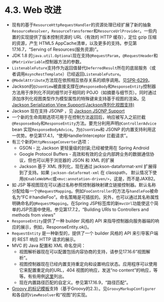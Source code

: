 4.3. Web 改进
==========

* 现有的基于`ResourceHttpRequestHandler`的资源处理已经扩展了新的抽象`ResourceResolver`，`ResourceTransformer`和`ResourceUrlProvider`。一些内置的实现提供了版本控制资源的 URL（有效的 HTTP 缓存），定位 gzip 压缩的资源，产生 HTML5 AppCache清单，以及更多的支持。参见第17.16.7，“Serving of Resources(服务资源)”。
* JDK 1.8 的`java.util.Optional`现在支持`@RequestParam`，`@RequestHeader`和`@MatrixVariable`控制器方法的参数。
* `ListenableFuture`支持作为返回值替代`DeferredResult`所在的底层服务（或者调用`AsyncRestTemplate`）已经返回`ListenableFuture`。
* `@ModelAttribute`方法现在依照相互依存关系的顺序调用。见[SPR-6299](https://jira.spring.io/browse/SPR-6299)。
* Jackson的`@JsonView`被直接支撑在`@ResponseBody`和`ResponseEntity`控制器方法用于序列化不同的细节对于相同的 POJO（如摘要与细节页）。同时通过添加序列化视图类型作为模型属性的特殊键来支持基于视图的渲染。见[Jackson Serialization View Support(Jackson序列化视图支持)](http://docs.spring.io/spring/docs/current/spring-framework-reference/htmlsingle/#mvc-ann-jsonview)
* Jackson 现在支持 JSONP ，见 [Jackson JSONP Support](http://docs.spring.io/spring/docs/current/spring-framework-reference/htmlsingle/#mvc-ann-jsonp)
* 一个新的生命周期选项可用于在控制方法返回后，响应被写入之前拦截`@ResponseBody`和`ResponseEntity`方法。要充分利用声明`@ControllerAdvice` bean 实现`ResponseBodyAdvice`。为`@JsonView`和 JSONP 的内置支持利用这一优势。参见第17.4.1，“使用HandlerInterceptor 拦截请求”。
* 有三个新的`HttpMessageConverter`选项：
	* GSON - 比 Jackson 更轻量级的封装;已经被使用在 Spring Android
	* Google Protocol Buffers - 高效和有效的企业内部跨业务的数据通信协议，但也可以用于浏览器的 JSON 和 XML 的扩展
	* Jackson 基于 XML 序列化，现在通过  jackson-dataformat-xml  扩展得到了支持。如果 `jackson-dataformat-xml` 在 classpath， 默认情况下使用`@EnableWebMvc`或`<mvc:annotation-driven/>`，这是，而不是JAXB2。
* 如 JSP 等视图现在可以通过名称参照控制器映射建立链接控制器。默认名称分配给每一个`@RequestMapping`。例如`FooController`的方法与`handleFoo`被命名为“FC＃handleFoo”。命名策略是可插拔的。另外，也可以通过其名称属性明确命名的`@RequestMapping`。在Spring JSP标签库的新`mvcUrl`功能使这个简单的JSP页面中使用。参见第17.7.2，“Building URIs to Controllers and methods from views”
* `ResponseEntity`提供了一种 builder 风格的 API 来指导控制器向服务器端的响应的展示，例如，ResponseEntity.ok()。
* `RequestEntity` 是一种新型的，提供了一个 builder 风格的 API 来引导客户端的 REST 响应 HTTP 请求的展示。
* MVC 的 Java 配置和 XML 命名空间：
	* 视图解析器现在可以配置包括内容协商的支持，请参见17.16.6“视图解析”。
	* 视图控制器现在已经内置支持重定向和设置响应状态。应用程序可以使用它来配置重定向的URL，404 视图的响应，发送“no content”的响应，等等。有些用例[这里](https://jira.spring.io/browse/SPR-11543?focusedCommentId=100308&page=com.atlassian.jira.plugin.system.issuetabpanels:comment-tabpanel#comment-100308)列出。
	* 现在内置路径匹配的自定义。参见第17.16.9，“路径匹配”。
* [Groovy 的标记模板](http://groovy-lang.org/docs/groovy-2.3.6/html/documentation/markup-template-engine.html)支持（基于Groovy的2.3）。见`GroovyMarkupConfigurer` 和各自的`ViewResolver`和“视图”的实现。
